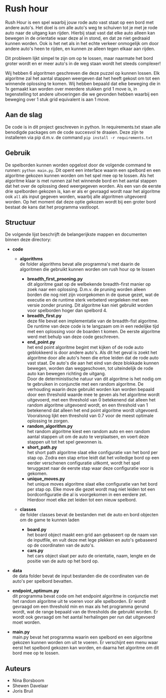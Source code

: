 # Rush hour

Rush Hour is een spel waarbij jouw rode auto vast staat op een bord met andere auto's. Het doel is om alle auto's weg te schuiven tot je met je rode auto naar de uitgang kan rijden.
Hierbij staat vast dat elke auto alleen kan bewegen in de orientatie waar deze al in stond, en dat ze niet gedraaid kunnen worden. Ook is het net als in het echte verkeer onmogelijk om door andere auto's heen te rijden, en kunnen ze alleen tegen elkaar aan rijden. 

Dit probleem lijkt simpel te zijn om op te lossen, maar naarmate het bord groter wordt en er meer auto's in de weg staan wordt het steeds complexer!  

Wij hebben 6 algoritmen geschreven die deze puzzel op kunnen lossen. Elk algoritme zal het aantal stappen weergeven dat het heeft gekost om tot een winnende oplossing te komen. Wij hebben bepaald dat elke beweging die in 1x gemaakt kan worden over meerdere stukken grid 1 move is, in tegenstelling tot andere uitvoeringen die we gevonden hebben waarbij een beweging over 1 stuk grid equivalent is aan 1 move.

## Aan de slag

De code is in dit project geschreven in python. In requirements.txt staan alle benodigde packages om de code succesvol te draaien. Deze zijn te installeren via pip d.m.v. de command `pip install -r requirements.txt`


## Gebruik

De spelborden kunnen worden opgelost door de volgende command te runnen: `python main.py`. Dit opent een interface waarin een spelbord en een algoritme gekozen kunnen worden om het spel mee op te lossen. Als het algoritme klaar is met runnen zal het winnende bord en het aantal stappen dat het over de oplossing deed weergegeven worden. Als een van de eerste drie spelborden gekozen is, kan er als er gevraagd wordt naar het algoritme ook `all` als input gegeven worden, waarbij alle algoritmen uitgevoerd worden. Op het moment dat deze optie gekozen wordt bij een groter bord bestaat de kans dat het programma vastloopt.

## Structuur

De volgende lijst beschrijft de belangerijkste mappen en documenten binnen deze directory:
- **code**  
    - **algorithms**  
        de folder algorithms bevat alle programma's met daarin de algoritmen die gebruikt kunnen worden om rush hour op te lossen  
        - **breadth_first_prooning.py**  
            dit algoritme gaat op de welbekende breadth-first manier op zoek naar een oplossing. D.m.v. de pruning worden alleen borden die nog niet zijn voorgekomen in de queue gezet, wat de executie en de runtime sterk verbeterd vergeleken met een versie zonder pruning. Dit algoritme kan niet gebruikt worden voor spelborden hoger dan spelbord 4.
        - **breadth_first.py**   
            deze file bevat een implementatie van de breadth-fist algoritme. De runtime van deze code is te langzaam om in een redelijke tijd met een oplossing voor de boarden t             komen. De eerste algoritme werd met behulp van deze code geschreven. 
        - **end_point.py**  
            het end point algoritme begint met kijken of de rode auto geblokkeerd is door andere auto's. Als dit het geval is zoekt het algoritme door alle auto's heen die ertoe leiden dat de rode auto vast staat. De auto's die aan het eind van deze blokkade kunnen bewegen, worden dan weggeschoven, tot uiteindelijk de rode auto kan bewegen richting de uitgang.  
            Door de deterministische natuur van dit algoritme is het nodig om te gebruiken in conjunctie met een random algoritme. De verhouding waarin deze gebruikt worden kan worden bepaald door een threshold waarde mee te geven als het algoritme wordt uitgevoerd, met een threshold van 0 betekenend dat alleen het random algoritme uitgevoerd wordt, en een threshold van 1 betekenend dat alleen het end point algoritme wordt uitgevoerd. Vooralsnog lijkt een threshold van 0.7 voor de meest optimale oplossing te zorgen.  
        - **random_algorithm.py**  
            het random algoritme kiest een random auto en een random aantal stappen uit om de auto te verplaatsen, en voert deze stappen uit tot het spel gewonnen is.  
        - **short_path.py**  
            het short path algoritme slaat elke configuratie van het bord per stap op. Zodra een stap ertoe leidt dat het volledige bord op een eerder verschenen configuratie uitkomt, wordt het spel teruggezet naar de eerste stap waar deze configuratie voor is gekomen.  
        - **unique_moves.py**  
            het unique moves algoritme slaat elke configuratie van het bord per stap op. Elke move die gezet wordt mag niet leiden tot een bordconfiguratie die al is voorgekomen in een eerdere zet. Hierdoor moet elke zet leiden tot een nieuw spelbord.  

    - **classes**  
        de folder classes bevat de bestanden met de auto en bord objecten om de game te kunnen laden  
        - **board.py**  
            het board object maakt een grid aan gebaseert op de naam van de inputfile, en vult deze met lege plekken en auto's gebaseerd op de coordinaten van de auto's.  
        - **cars.py**  
            het cars object slaat per auto de orientatie, naam, lengte en de positie van de auto op het bord op.  

- **data**  
    de data folder bevat de input bestanden die de coordinaten van de auto's per spelbord bevatten.  

- **endpoint_optimum.py**  
    dit programma bevat code om het endpoint algoritme in conjunctie met het random algoritme uit te voeren voor alle spelborden. Er wordt gevraagd om een threshold min en max als het programma gerund wordt, wat de range bepaald van de thresholds die gebruikt worden. Er wordt ook gevraagd om het aantal herhalingen per run dat uitgevoerd moet worden.  

- **main.py**  
    main.py bevat het programma waarin een spelbord en een algoritme gekozen kunnen worden om uit te voeren. Er verschijnt een menu waar eerst het spelbord gekozen kan worden, en daarna het algoritme om dit bord mee op te lossen. 

## Auteurs

- Nina Borsboom
- Shewen Davelaar
- Joris Bruil
